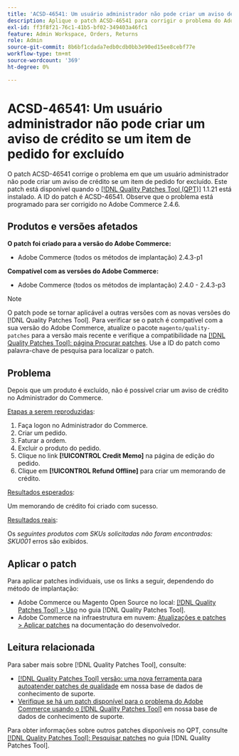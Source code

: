 ```yaml
---
title: 'ACSD-46541: Um usuário administrador não pode criar um aviso de crédito se um item de pedido for excluído'
description: Aplique o patch ACSD-46541 para corrigir o problema do Adobe Commerce em que, uma vez excluído o produto, não é possível criar um memorando de crédito no Administrador do Adobe Commerce.
exl-id: ff3f8f21-76c1-41b5-bf02-349403a46fc1
feature: Admin Workspace, Orders, Returns
role: Admin
source-git-commit: 8b6bf1cdada7edb0cdb0bb3e90ed15ee8cebf77e
workflow-type: tm+mt
source-wordcount: '369'
ht-degree: 0%

---
```


# ACSD-46541: Um usuário administrador não pode criar um aviso de crédito se um item de pedido for excluído

O patch ACSD-46541 corrige o problema em que um usuário administrador não pode criar um aviso de crédito se um item de pedido for excluído. Este patch está disponível quando o [[!DNL Quality Patches Tool (QPT)]](/help/announcements/adobe-commerce-announcements/magento-quality-patches-released-new-tool-to-self-serve-quality-patches.md) 1.1.21 está instalado. A ID do patch é ACSD-46541. Observe que o problema está programado para ser corrigido no Adobe Commerce 2.4.6.

## Produtos e versões afetados

**O patch foi criado para a versão do Adobe Commerce:**

* Adobe Commerce (todos os métodos de implantação) 2.4.3-p1

**Compatível com as versões do Adobe Commerce:**

* Adobe Commerce (todos os métodos de implantação) 2.4.0 - 2.4.3-p3

>[!NOTE]
>
>O patch pode se tornar aplicável a outras versões com as novas versões do [!DNL Quality Patches Tool]. Para verificar se o patch é compatível com a sua versão do Adobe Commerce, atualize o pacote `magento/quality-patches` para a versão mais recente e verifique a compatibilidade na [[!DNL Quality Patches Tool]: página Procurar patches](https://experienceleague.adobe.com/tools/commerce-quality-patches/index.html). Use a ID do patch como palavra-chave de pesquisa para localizar o patch.

## Problema

Depois que um produto é excluído, não é possível criar um aviso de crédito no Administrador do Commerce.

<u>Etapas a serem reproduzidas</u>:

1. Faça logon no Administrador do Commerce.
1. Criar um pedido.
1. Faturar a ordem.
1. Excluir o produto do pedido.
1. Clique no link **[!UICONTROL Credit Memo]** na página de edição do pedido.
1. Clique em **[!UICONTROL Refund Offline]** para criar um memorando de crédito.

<u>Resultados esperados</u>:

Um memorando de crédito foi criado com sucesso.

<u>Resultados reais</u>:

Os _seguintes produtos com SKUs solicitadas não foram encontrados: SKU001_ erros são exibidos.

## Aplicar o patch

Para aplicar patches individuais, use os links a seguir, dependendo do método de implantação:

* Adobe Commerce ou Magento Open Source no local: [[!DNL Quality Patches Tool] > Uso](https://experienceleague.adobe.com/docs/commerce-operations/tools/quality-patches-tool/usage.html) no guia [!DNL Quality Patches Tool].
* Adobe Commerce na infraestrutura em nuvem: [Atualizações e patches > Aplicar patches](https://experienceleague.adobe.com/en/docs/commerce-cloud-service/user-guide/develop/upgrade/apply-patches) na documentação do desenvolvedor.

## Leitura relacionada

Para saber mais sobre [!DNL Quality Patches Tool], consulte:

* [[!DNL Quality Patches Tool] versão: uma nova ferramenta para autoatender patches de qualidade](/help/announcements/adobe-commerce-announcements/magento-quality-patches-released-new-tool-to-self-serve-quality-patches.md) em nossa base de dados de conhecimento de suporte.
* [Verifique se há um patch disponível para o problema do Adobe Commerce usando o [!DNL Quality Patches Tool]](/help/support-tools/patches-available-in-qpt-tool/check-patch-for-magento-issue-with-magento-quality-patches.md) em nossa base de dados de conhecimento de suporte.

Para obter informações sobre outros patches disponíveis no QPT, consulte [[!DNL Quality Patches Tool]: Pesquisar patches](https://experienceleague.adobe.com/tools/commerce-quality-patches/index.html) no guia [!DNL Quality Patches Tool].
